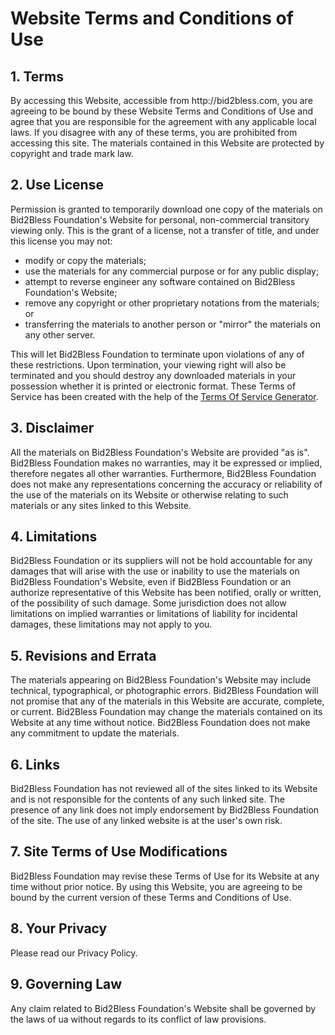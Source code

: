 <h1>Website Terms and Conditions of Use</h1>

<h2>1. Terms</h2>

<p>By accessing this Website, accessible from http://bid2bless.com, you are agreeing to be bound by these Website Terms and Conditions of Use and agree that you are responsible for the agreement with any applicable local laws. If you disagree with any of these terms, you are prohibited from accessing this site. The materials contained in this Website are protected by copyright and trade mark law.</p>

<h2>2. Use License</h2>

<p>Permission is granted to temporarily download one copy of the materials on Bid2Bless Foundation's Website for personal, non-commercial transitory viewing only. This is the grant of a license, not a transfer of title, and under this license you may not:</p>

<ul>
    <li>modify or copy the materials;</li>
    <li>use the materials for any commercial purpose or for any public display;</li>
    <li>attempt to reverse engineer any software contained on Bid2Bless Foundation's Website;</li>
    <li>remove any copyright or other proprietary notations from the materials; or</li>
    <li>transferring the materials to another person or "mirror" the materials on any other server.</li>
</ul>

<p>This will let Bid2Bless Foundation to terminate upon violations of any of these restrictions. Upon termination, your viewing right will also be terminated and you should destroy any downloaded materials in your possession whether it is printed or electronic format. These Terms of Service has been created with the help of the <a href="https://www.termsofservicegenerator.net">Terms Of Service Generator</a>.</p>

<h2>3. Disclaimer</h2>

<p>All the materials on Bid2Bless Foundation's Website are provided "as is". Bid2Bless Foundation makes no warranties, may it be expressed or implied, therefore negates all other warranties. Furthermore, Bid2Bless Foundation does not make any representations concerning the accuracy or reliability of the use of the materials on its Website or otherwise relating to such materials or any sites linked to this Website.</p>

<h2>4. Limitations</h2>

<p>Bid2Bless Foundation or its suppliers will not be hold accountable for any damages that will arise with the use or inability to use the materials on Bid2Bless Foundation's Website, even if Bid2Bless Foundation or an authorize representative of this Website has been notified, orally or written, of the possibility of such damage. Some jurisdiction does not allow limitations on implied warranties or limitations of liability for incidental damages, these limitations may not apply to you.</p>

<h2>5. Revisions and Errata</h2>

<p>The materials appearing on Bid2Bless Foundation's Website may include technical, typographical, or photographic errors. Bid2Bless Foundation will not promise that any of the materials in this Website are accurate, complete, or current. Bid2Bless Foundation may change the materials contained on its Website at any time without notice. Bid2Bless Foundation does not make any commitment to update the materials.</p>

<h2>6. Links</h2>

<p>Bid2Bless Foundation has not reviewed all of the sites linked to its Website and is not responsible for the contents of any such linked site. The presence of any link does not imply endorsement by Bid2Bless Foundation of the site. The use of any linked website is at the user's own risk.</p>

<h2>7. Site Terms of Use Modifications</h2>

<p>Bid2Bless Foundation may revise these Terms of Use for its Website at any time without prior notice. By using this Website, you are agreeing to be bound by the current version of these Terms and Conditions of Use.</p>

<h2>8. Your Privacy</h2>

<p>Please read our Privacy Policy.</p>

<h2>9. Governing Law</h2>

<p>Any claim related to Bid2Bless Foundation's Website shall be governed by the laws of ua without regards to its conflict of law provisions.</p>